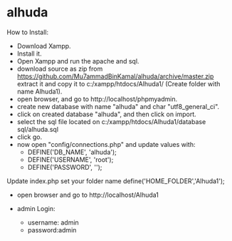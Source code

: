 # alhuda
How to Install:
- Download Xampp.
- Install it.
- Open Xampp and run the apache and sql.
- download source as zip from https://github.com/Mu7ammadBinKamal/alhuda/archive/master.zip  extract it and copy it to c:/xampp/htdocs/Alhuda1/ (Create folder with name Alhuda1).
- open browser, and go to http://localhost/phpmyadmin.
- create new database with name "alhuda" and char "utf8_general_ci".
- click on created database "alhuda", and then click on import.
- select the sql file located on c:/xampp/htdocs/Alhuda1/database sql/alhuda.sql
- click go.
- now open "config/connections.php" and 
   update values with:
  - DEFINE('DB_NAME', 'alhuda');
  - DEFINE('USERNAME', 'root');
  - DEFINE('PASSWORD', '');

Update index.php
set your folder name 
define('HOME_FOLDER','Alhuda1');

- open browser and go to http://localhost/Alhuda1

- admin Login:
  - username: admin
  - password:admin
